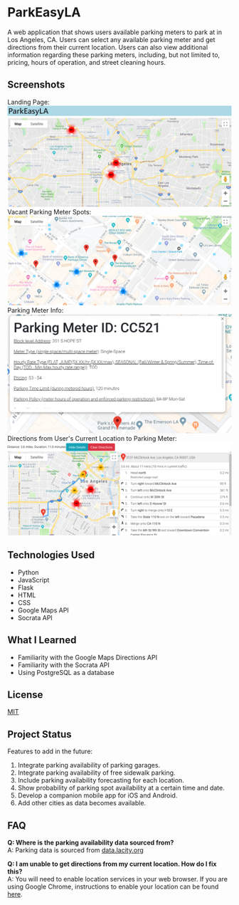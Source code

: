 # ParkEasyLA
A web application that shows users available parking meters to park at in 
Los Angeles, CA. Users can select any available parking meter and get directions
from their current location. Users can also view additional information 
regarding these parking meters, including, but not limited to, pricing, hours 
of operation, and street cleaning hours.

## Screenshots
Landing Page: ![](/screenshots/landing_page.PNG)
Vacant Parking Meter Spots: ![](/screenshots/zoomed_in_vacant_spots.PNG)
Parking Meter Info: ![](/screenshots/parking_meter_info.PNG)
Directions from User's Current Location to Parking Meter: ![](/screenshots/directions.PNG)

## Technologies Used
- Python
- JavaScript
- Flask
- HTML
- CSS
- Google Maps API
- Socrata API

## What I Learned
- Familiarity with the Google Maps Directions API
- Familiarity with the Socrata API
- Using PostgreSQL as a database

## License
[MIT](https://choosealicense.com/licenses/mit/)

## Project Status
Features to add in the future:
1. Integrate parking availability of parking garages.
2. Integrate parking availability of free sidewalk parking.
3. Include parking availability forecasting for each location.
4. Show probability of parking spot availability at a certain time and date.
5. Develop a companion mobile app for iOS and Android.
6. Add other cities as data becomes available.

## FAQ
**Q: Where is the parking availability data sourced from?**<br/>
A: Parking data is sourced from <a href="data.lacity.org">data.lacity.org</a>

**Q: I am unable to get directions from my current location. How do I fix this?**<br/>
A: You will need to enable location services in your web browser. If you are 
using Google Chrome, instructions to enable your location can be found [here](https://support.google.com/chrome/answer/142065?co=GENIE.Platform%3DDesktop&hl=en).